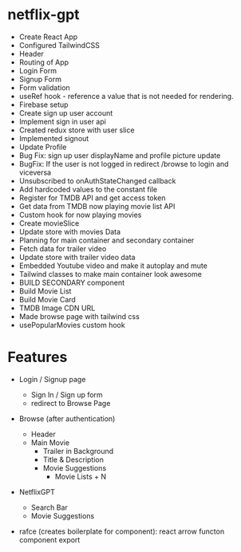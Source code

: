 # netflix-gpt
- Create React App
- Configured TailwindCSS
- Header
- Routing of App
- Login Form
- Signup Form
- Form validation
- useRef hook - reference a value that is not needed for rendering.
- Firebase setup
- Create sign up user account
- Implement sign in user api
- Created redux store with user slice
- Implemented signout
- Update Profile
- Bug Fix: sign up user displayName and profile picture update
- BugFix: If the user is not logged in redirect /browse to login and viceversa
- Unsubscribed to onAuthStateChanged callback
- Add hardcoded values to the constant file
- Register for TMDB API and get access token
- Get data from TMDB now playing movie list API
- Custom hook for now playing movies
- Create movieSlice
- Update store with movies Data
- Planning for main container and secondary container
- Fetch data for trailer video
- Update store with trailer video data
- Embedded Youtube video and make it autoplay and mute
- Tailwind classes to make main container look awesome
- BUILD SECONDARY component
- Build Movie List
- Build Movie Card
- TMDB Image CDN URL
- Made browse page with tailwind css
- usePopularMovies custom hook


# Features
- Login / Signup page 
    - Sign In / Sign up form
    - redirect to Browse Page
- Browse (after authentication)
    - Header
    - Main Movie
        - Trailer in Background
        - Title & Description
        - Movie Suggestions
            - Movie Lists + N

- NetflixGPT 
    - Search Bar
    - Movie Suggestions

- rafce (creates boilerplate for component): react arrow functon component export



